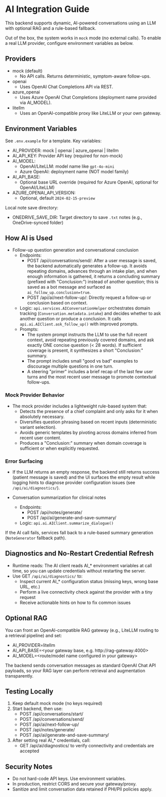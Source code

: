 # AI Integration Guide

This backend supports dynamic, AI-powered conversations using an LLM with optional RAG and a rule-based fallback.

Out of the box, the system works in `mock` mode (no external calls). To enable a real LLM provider, configure environment variables as below.

## Providers

- mock (default)
  - No API calls. Returns deterministic, symptom-aware follow-ups.
- openai
  - Uses OpenAI Chat Completions API via REST.
- azure_openai
  - Uses Azure OpenAI Chat Completions (deployment name provided via AI_MODEL).
- litellm
  - Uses an OpenAI-compatible proxy like LiteLLM or your own gateway.

## Environment Variables

See `.env.example` for a template. Key variables:

- AI_PROVIDER: mock | openai | azure_openai | litellm
- AI_API_KEY: Provider API key (required for non-mock)
- AI_MODEL:
  - OpenAI/LiteLLM: model name like `gpt-4o-mini`
  - Azure OpenAI: deployment name (NOT model family)
- AI_API_BASE:
  - Optional base URL override (required for Azure OpenAI, optional for OpenAI/LiteLLM)
- AZURE_OPENAI_API_VERSION:
  - Optional, default `2024-02-15-preview`

Local note save directory:
- ONEDRIVE_SAVE_DIR: Target directory to save `.txt` notes (e.g., OneDrive-synced folder)

## How AI is Used

- Follow-up question generation and conversational conclusion
  - Endpoints:
    - POST /api/conversations/send/: After a user message is saved, the backend automatically generates a follow-up. It avoids repeating domains, advances through an intake plan, and when enough information is gathered, it returns a concluding summary (prefixed with "Conclusion:") instead of another question; this is saved as a bot message and surfaced as `ai_follow_up.conclusion=true`.
    - POST /api/ai/next-follow-up/: Directly request a follow-up or conclusion based on context.
  - Logic: `api.services.AIConversationHelper` orchestrates domain tracking (`Conversation.metadata.intake`) and decides whether to ask another question or produce a conclusion. It calls `api.ai.AIClient.ask_follow_up()` with improved prompts.
  - Prompts:
    - The system prompt instructs the LLM to use the full recent context, avoid repeating previously covered domains, and ask exactly ONE concise question (< 28 words). If sufficient coverage is present, it synthesizes a short "Conclusion:" summary.
    - The prompt includes small "good vs bad" examples to discourage multiple questions in one turn.
    - A steering "primer" includes a brief recap of the last few user turns and the most recent user message to promote contextual follow-ups.

### Mock Provider Behavior

- The mock provider includes a lightweight rule-based system that:
  - Detects the presence of a chief complaint and only asks for it when absolutely necessary.
  - Diversifies question phrasing based on recent inputs (deterministic variant selection).
  - Avoids generic templates by pivoting across domains inferred from recent user content.
  - Produces a "Conclusion:" summary when domain coverage is sufficient or when explicitly requested.

### Error Surfacing

- If the LLM returns an empty response, the backend still returns success (patient message is saved) and the UI surfaces the empty result while logging hints to diagnose provider configuration issues (see `/api/ai/diagnostics/`).

- Conversation summarization for clinical notes
  - Endpoints:
    - POST /api/notes/generate/
    - POST /api/ai/generate-and-save-summary/
  - Logic: `api.ai.AIClient.summarize_dialogue()`

If the AI call fails, services fall back to a rule-based summary generation (`NoteGenerator` fallback path).

## Diagnostics and No-Restart Credential Refresh

- Runtime reads: The AI client reads AI_* environment variables at call time, so you can update credentials without restarting the server.
- Use GET `/api/ai/diagnostics/` to:
  - Inspect current AI_* configuration status (missing keys, wrong base URL, etc.)
  - Perform a live connectivity check against the provider with a tiny request
  - Receive actionable hints on how to fix common issues

## Optional RAG

You can front an OpenAI-compatible RAG gateway (e.g., LiteLLM routing to a retrieval pipeline) and set:
- AI_PROVIDER=litellm
- AI_API_BASE=<your gateway base, e.g. http://rag-gateway:4000>
- AI_MODEL=<route/model name configured in your gateway>

The backend sends conversation messages as standard OpenAI Chat API payloads, so your RAG layer can perform retrieval and augmentation transparently.

## Testing Locally

1) Keep default mock mode (no keys required)
2) Start backend, then use:
   - POST /api/conversations/start/
   - POST /api/conversations/send/
   - POST /api/ai/next-follow-up/
   - POST /api/notes/generate/
   - POST /api/ai/generate-and-save-summary/
3) After setting real AI_* credentials, call:
   - GET /api/ai/diagnostics/ to verify connectivity and credentials are accepted

## Security Notes

- Do not hard-code API keys. Use environment variables.
- In production, restrict CORS and secure your gateway/proxy.
- Sanitize and limit conversation data retained if PHI/PII policies apply.
